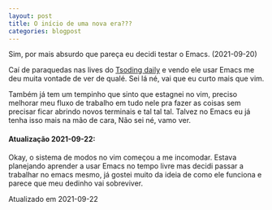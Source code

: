 ```yaml
---
layout: post
title: O início de uma nova era???
categories: blogpost
---
```


Sim, por mais absurdo que pareça eu decidi testar o Emacs. (2021-09-20)

Caí de paraquedas nas lives do [Tsoding daily](https://www.youtube.com/c/TsodingDaily) e vendo ele usar Emacs me deu muita vontade de ver de qualé. Sei lá né, vai que eu curto mais que vim.

Também já tem um tempinho que sinto que estagnei no vim, preciso melhorar meu fluxo de trabalho em tudo nele pra fazer as coisas sem precisar ficar abrindo novos terminais e tal tal tal. Talvez no Emacs eu já tenha isso mais na mão de cara, Não sei né, vamo ver.

#### Atualização 2021-09-22:
Okay, o sistema de modos no vim começou a me incomodar. Estava planejando aprender a usar Emacs no tempo livre mas decidi passar a trabalhar no emacs mesmo, já gostei muito da ideia de como ele funciona e parece que meu dedinho vai sobreviver.

Atualizado em 2021-09-22
